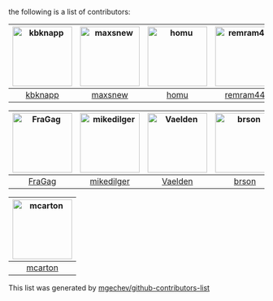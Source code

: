 the following is a list of contributors:


[<img alt="kbknapp" src="https://avatars1.githubusercontent.com/u/6942134?v=4&s=117" width="117">](https://github.com/kbknapp) |[<img alt="maxsnew" src="https://avatars3.githubusercontent.com/u/1479741?v=4&s=117" width="117">](https://github.com/maxsnew) |[<img alt="homu" src="https://avatars1.githubusercontent.com/u/10212162?v=4&s=117" width="117">](https://github.com/homu) |[<img alt="remram44" src="https://avatars3.githubusercontent.com/u/426784?v=4&s=117" width="117">](https://github.com/remram44) |[<img alt="Ryman" src="https://avatars2.githubusercontent.com/u/994978?v=4&s=117" width="117">](https://github.com/Ryman) |[<img alt="steveklabnik" src="https://avatars2.githubusercontent.com/u/27786?v=4&s=117" width="117">](https://github.com/steveklabnik) |
:---: |:---: |:---: |:---: |:---: |:---: |
[kbknapp](https://github.com/kbknapp) |[maxsnew](https://github.com/maxsnew) |[homu](https://github.com/homu) |[remram44](https://github.com/remram44) |[Ryman](https://github.com/Ryman) |[steveklabnik](https://github.com/steveklabnik) |

[<img alt="FraGag" src="https://avatars0.githubusercontent.com/u/534195?v=4&s=117" width="117">](https://github.com/FraGag) |[<img alt="mikedilger" src="https://avatars1.githubusercontent.com/u/1669069?v=4&s=117" width="117">](https://github.com/mikedilger) |[<img alt="Vaelden" src="https://avatars2.githubusercontent.com/u/9787096?v=4&s=117" width="117">](https://github.com/Vaelden) |[<img alt="brson" src="https://avatars0.githubusercontent.com/u/147214?v=4&s=117" width="117">](https://github.com/brson) |[<img alt="globin" src="https://avatars3.githubusercontent.com/u/1447245?v=4&s=117" width="117">](https://github.com/globin) |[<img alt="bvssvni" src="https://avatars3.githubusercontent.com/u/1743862?v=4&s=117" width="117">](https://github.com/bvssvni) |
:---: |:---: |:---: |:---: |:---: |:---: |
[FraGag](https://github.com/FraGag) |[mikedilger](https://github.com/mikedilger) |[Vaelden](https://github.com/Vaelden) |[brson](https://github.com/brson) |[globin](https://github.com/globin) |[bvssvni](https://github.com/bvssvni) |

[<img alt="mcarton" src="https://avatars0.githubusercontent.com/u/3751788?v=4&s=117" width="117">](https://github.com/mcarton) |
:---: |
[mcarton](https://github.com/mcarton) |




This list was generated by [mgechev/github-contributors-list](https://github.com/mgechev/github-contributors-list)
